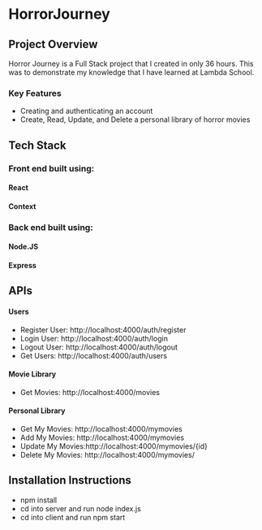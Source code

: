# HorrorJourney

## Project Overview


Horror Journey is a Full Stack project that I created in only 36 hours. This was to demonstrate my knowledge that I have learned at Lambda School.  

### Key Features
* Creating and authenticating an account
* Create, Read, Update, and Delete a personal library of horror movies

## Tech Stack

### Front end built using:

#### React

#### Context

### Back end built using:

#### Node.JS

#### Express

## APIs

#### Users

* Register User: http://localhost:4000/auth/register
* Login User: http://localhost:4000/auth/login
* Logout User: http://localhost:4000/auth/logout
* Get Users: http://localhost:4000/auth/users
 
#### Movie Library

* Get Movies: http://localhost:4000/movies

#### Personal Library

* Get My Movies: http://localhost:4000/mymovies
* Add My Movies: http://localhost:4000/mymovies
* Update My Movies:http://localhost:4000/mymovies/{id}
* Delete My Movies: http://localhost:4000/mymovies/

## Installation Instructions

* npm install
* cd into server and run node index.js
* cd into client and run npm start
